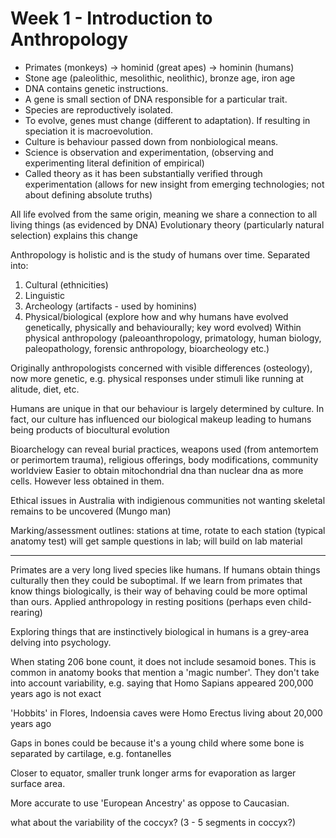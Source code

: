<!-- SPDX-License-Identifier: zlib-acknowledgement -->
# Week 1 - Introduction to Anthropology
* Primates (monkeys) -> hominid (great apes) -> hominin (humans)
* Stone age (paleolithic, mesolithic, neolithic), bronze age, iron age
* DNA contains genetic instructions. 
* A gene is small section of DNA responsible for a particular trait.
* Species are reproductively isolated. 
* To evolve, genes must change (different to adaptation). If resulting in speciation it is macroevolution.
* Culture is behaviour passed down from nonbiological means. 
* Science is observation and experimentation, (observing and experimenting literal definition of empirical)
* Called theory as it has been substantially verified through experimentation (allows for new insight from emerging technologies; not about defining absolute truths)

All life evolved from the same origin, meaning we share a connection to all living things (as evidenced by DNA)
Evolutionary theory (particularly natural selection) explains this change

Anthropology is holistic and is the study of humans over time. 
Separated into:
1. Cultural (ethnicities)
2. Linguistic 
3. Archeology (artifacts - used by hominins) 
4. Physical/biological (explore how and why humans have evolved genetically, physically and behaviourally; key word evolved)
Within physical anthropology (paleoanthropology, primatology, human biology, paleopathology, forensic anthropology, bioarcheology etc.)

Originally anthropologists concerned with visible differences (osteology), now more genetic, e.g. physical responses under stimuli like running at alitude, diet, etc. 

Humans are unique in that our behaviour is largely determined by culture. 
In fact, our culture has influenced our biological makeup leading to humans being products of biocultural evolution

Bioarchelogy can reveal burial practices, weapons used (from antemortem or perimortem trauma), religious offerings, body modifications, community worldview
Easier to obtain mitochondrial dna than nuclear dna as more cells. However less obtained in them.

Ethical issues in Australia with indigienous communities not wanting skeletal remains to be uncovered (Mungo man)

Marking/assessment outlines:
stations at time, rotate to each station (typical anatomy test)
will get sample questions in lab; will build on lab material

-----------------------------------
Primates are a very long lived species like humans.
If humans obtain things culturally then they could be suboptimal. 
If we learn from primates that know things biologically, is their way of behaving could be more optimal than ours.
Applied anthropology in resting positions (perhaps even child-rearing) 

Exploring things that are instinctively biological in humans is a grey-area delving into psychology.

When stating 206 bone count, it does not include sesamoid bones.
This is common in anatomy books that mention a 'magic number'. 
They don't take into account variability, e.g. saying that Homo Sapians appeared 200,000 years ago is not exact  

'Hobbits' in Flores, Indoensia caves were Homo Erectus living about 20,000 years ago

Gaps in bones could be because it's a young child where some bone is separated by cartilage, e.g. fontanelles

Closer to equator, smaller trunk longer arms for evaporation as larger surface area.

More accurate to use 'European Ancestry' as oppose to Caucasian.

what about the variability of the coccyx? (3 - 5 segments in coccyx?)

